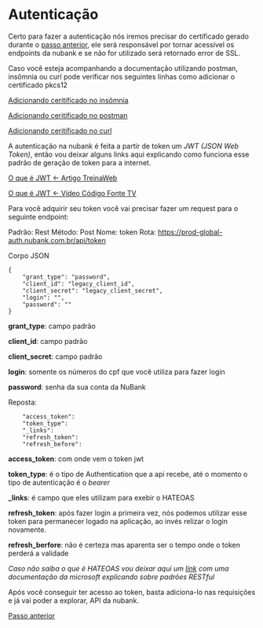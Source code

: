 # Autenticação
Certo para fazer a autenticação nós iremos precisar do certificado gerado durante o  [passo anterior](GerandoCertificado.md), ele será responsável por tornar acessível os endpoints da nubank e se não for utilizado será retornado error de SSL.

Caso você esteja acompanhando a documentação utilizando postman, insômnia ou curl pode verificar nos seguintes linhas como adicionar o certificado pkcs12

[Adicionando ceritificado no insômnia](https://docs.insomnia.rest/insomnia/client-certificates)

[Adicionando ceritificado no postman](https://learning.postman.com/docs/sending-requests/certificates/)

[Adicionando ceritificado no curl](https://stackoverflow.com/questions/32253909/curl-with-a-pkcs12-certificate-in-a-bash-script)

A autenticação na nubank é feita a partir de token um *JWT (JSON Web Token)*, então vou deixar alguns links aqui explicando como funciona esse padrão de geração de token para a internet.

[O que é JWT <- Artigo TreinaWeb](https://www.treinaweb.com.br/blog/o-que-e-jwt)

[O que é JWT <- Vídeo Código Fonte TV](https://www.youtube.com/watch?v=Gyq-yeot8qM&t=331s)

Para você adquirir seu token você vai precisar fazer um request para o seguinte endpoint:

Padrão: Rest
Método: Post
Nome: token
Rota: https://prod-global-auth.nubank.com.br/api/token


Corpo JSON
```
{
    "grant_type": "password",
    "client_id": "legacy_client_id",
    "client_secret": "legacy_client_secret",
    "login": "",
    "password": ""
}
```

**grant_type**: campo padrão

**client_id**: campo padrão

**client_secret**: campo padrão

**login**: somente os números do cpf que você utiliza para fazer login

**password**: senha da sua conta da NuBank

Reposta: 
```
	"access_token":
	"token_type":
	"_links":
	"refresh_token": 
	"refresh_before":
```

**access_token**: com onde vem o token jwt

**token_type**: é o tipo de Authentication que a api recebe, até o momento o  tipo de autenticação é o *bearer*

**_links**: é campo que eles utilizam para exebir o HATEOAS

**refresh_token**: após fazer login a primeira vez, nós podemos utilizar esse token para permanecer logado na aplicação, ao invés relizar o login novamente.

**refresh_berfore**: não é certeza mas aparenta ser o tempo onde o token perderá a validade

*Caso não saiba o que é HATEOAS vou deixar aqui um [link](https://docs.microsoft.com/pt-br/azure/architecture/best-practices/api-design) com uma documentação da microsoft explicando sobre padrões RESTful*

Após você conseguir ter acesso ao token, basta adiciona-lo nas requisições e já vai poder a explorar, API da nubank.

[Passo anterior](GerandoCertificado)
